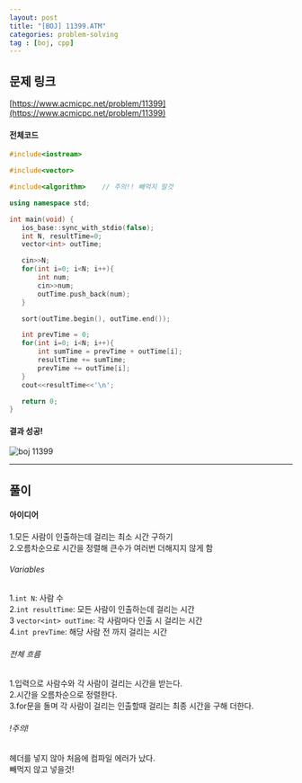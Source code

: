 ```yaml
---
layout: post
title: "[BOJ] 11399.ATM"
categories: problem-solving
tag : [boj, cpp]
---
```


## 문제 링크<br>
 [https://www.acmicpc.net/problem/11399](https://www.acmicpc.net/problem/11399)<br>

#### 전체코드<br>
 ```cpp
#include<iostream>

#include<vector>

#include<algorithm>    // 주의!! 빼먹지 말것

using namespace std;

int main(void) {
    ios_base::sync_with_stdio(false);
    int N, resultTime=0;
    vector<int> outTime;

    cin>>N;
    for(int i=0; i<N; i++){
        int num;
        cin>>num;
        outTime.push_back(num);
    }

    sort(outTime.begin(), outTime.end());

    int prevTime = 0;
    for(int i=0; i<N; i++){
        int sumTime = prevTime + outTime[i];
        resultTime += sumTime;
        prevTime += outTime[i];
    }
    cout<<resultTime<<'\n';

    return 0;
}
 ```

#### 결과 성공!<br>
![boj 11399](https://krispedia.github.io/assets/images/boj_11399.jpg)

---

## 풀이<br>

#### 아이디어 <br>
1.모든 사람이 인출하는데 걸리는 최소 시간 구하기<br>
2.오름차순으로 시간을 정렬해 큰수가 여러번 더해지지 않게 함<br>

###### Variables<br>
1.`int N`: 사람 수<br>
2.`int resultTime`: 모든 사람이 인출하는데 걸리는 시간<br>
3 `vector<int> outTime`: 각 사람마다 인출 시 걸리는 시간<br>
4.`int prevTime`: 해당 사람 전 까지 걸리는 시간 

###### 전체 흐름<br>
1.입력으로 사람수와 각 사람이 걸리는 시간을 받는다.<br>
2.시간을 오름차순으로 정렬한다.<br>
3.for문을 돌며 각 사람이 걸리는 인출할때 걸리는 최종 시간을 구해 더한다.<br>

###### !주의!<br>
<algorithms> 헤더를 넣지 않아 처음에 컴파일 에러가 났다.<br>
빼먹지 않고 넣을것!<br>


